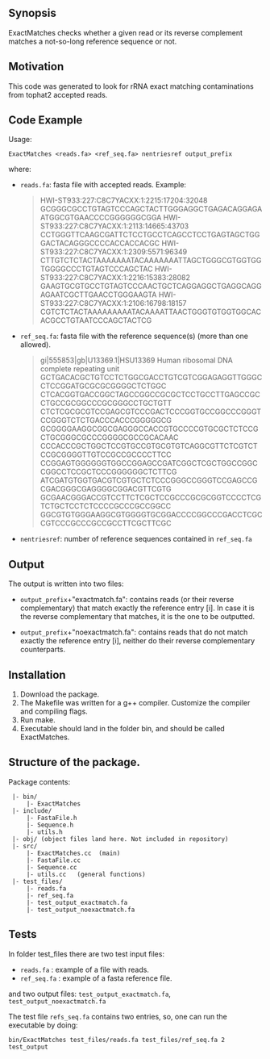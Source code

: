 ## Synopsis

ExactMatches checks whether a given read or its reverse complement matches a not-so-long
reference sequence or not.
 
## Motivation

This code was generated to look for rRNA exact matching contaminations from tophat2 accepted reads.

## Code Example

Usage: 

   `ExactMatches <reads.fa> <ref_seq.fa> nentriesref output_prefix`

 where: 
  - `reads.fa`: fasta file with accepted reads. Example: 

      >HWI-ST933:227:C8C7YACXX:1:2215:17204:32048
      GCGGGCGCCTGTAGTCCCAGCTACTTGGGAGGCTGAGACAGGAGAATGGCGTGAACCCCGGGGGGCGGA
      >HWI-ST933:227:C8C7YACXX:1:2113:14665:43703
      CCTGGGTTCAAGCGATTCTCCTGCCTCAGCCTCCTGAGTAGCTGGGACTACAGGGCCCCACCACCACGC
      >HWI-ST933:227:C8C7YACXX:1:2309:5571:96349
      CTTGTCTCTACTAAAAAAATACAAAAAAATTAGCTGGGCGTGGTGGTGGGGCCCTGTAGTCCCAGCTAC
      >HWI-ST933:227:C8C7YACXX:1:2216:15383:28082
      GAAGTGCGTGCCTGTAGTCCCAACTGCTCAGGAGGCTGAGGCAGGAGAATCGCTTGAACCTGGGAAGTA
      >HWI-ST933:227:C8C7YACXX:1:2106:16798:18157
      CGTCTCTACTAAAAAAAAATACAAAATTAACTGGGTGTGGTGGCACACGCCTGTAATCCCAGCTACTCG

  - `ref_seq.fa`: fasta file with the reference sequence(s) (more than one allowed).

      >gi|555853|gb|U13369.1|HSU13369 Human ribosomal DNA complete repeating unit
      GCTGACACGCTGTCCTCTGGCGACCTGTCGTCGGAGAGGTTGGGCCTCCGGATGCGCGCGGGGCTCTGGC
      CTCACGGTGACCGGCTAGCCGGCCGCGCTCCTGCCTTGAGCCGCCTGCCGCGGCCCGCGGGCCTGCTGTT
      CTCTCGCGCGTCCGAGCGTCCCGACTCCCGGTGCCGGCCCGGGTCCGGGTCTCTGACCCACCCGGGGGCG
      GCGGGGAAGGCGGCGAGGGCCACCGTGCCCCGTGCGCTCTCCGCTGCGGGCGCCCGGGGCGCCGCACAAC
      CCCACCCGCTGGCTCCGTGCCGTGCGTGTCAGGCGTTCTCGTCTCCGCGGGGTTGTCCGCCGCCCCTTCC
      CCGGAGTGGGGGGTGGCCGGAGCCGATCGGCTCGCTGGCCGGCCGGCCTCCGCTCCCGGGGGGCTCTTCG
      ATCGATGTGGTGACGTCGTGCTCTCCCGGGCCGGGTCCGAGCCGCGACGGGCGAGGGGCGGACGTTCGTG
      GCGAACGGGACCGTCCTTCTCGCTCCGCCCGCGCGGTCCCCTCGTCTGCTCCTCTCCCCGCCCGCCGGCC
      GGCGTGTGGGAAGGCGTGGGGTGCGGACCCCGGCCCGACCTCGCCGTCCCGCCCGCCGCCTTCGCTTCGC

  - `nentriesref`: number of reference sequences contained in `ref_seq.fa`

## Output

  The output is written into two files: 

  - `output_prefix`+"exactmatch.fa": contains reads (or their reverse complementary)
    that match exactly the reference entry [i]. In case it is  the reverse
    complementary that matches, it is the one to be outputted.
 
  - `output_prefix`+"noexactmatch.fa": contains reads that do not match exactly
    the reference entry [i], neither do their reverse complementary counterparts.
 


## Installation

1. Download the package.
2. The Makefile was written for a g++ compiler. Customize the compiler and compiling flags. 
3. Run make. 
4. Executable should land in the folder bin, and should be called ExactMatches. 


## Structure of the package.

   Package contents:
 ```
  |- bin/      
      |- ExactMatches    
  |- include/    
      |- FastaFile.h   
      |- Sequence.h  
      |- utils.h  
  |- obj/ (object files land here. Not included in repository)  
  |- src/  
      |- ExactMatches.cc  (main)   
      |- FastaFile.cc  
      |- Sequence.cc  
      |- utils.cc   (general functions)  
  |- test_files/  
      |- reads.fa  
      |- ref_seq.fa   
      |- test_output_exactmatch.fa   
      |- test_output_noexactmatch.fa   
```

## Tests

In folder test_files there are two test input files: 

- `reads.fa` :  example of a file with reads.
- `ref_seq.fa`  :  example of a fasta reference file. 

and two output files: `test_output_exactmatch.fa`, `test_output_noexactmatch.fa`

The test file `refs_seq.fa` contains two entries, so, one can run the executable by doing: 

 `bin/ExactMatches test_files/reads.fa test_files/ref_seq.fa 2 test_output`

